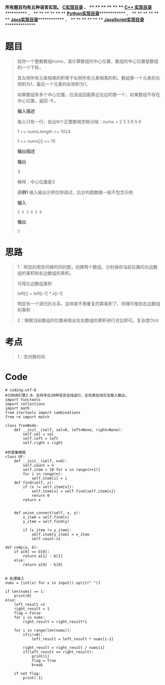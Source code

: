 **所有题目均有五种语言实现。
**[C实现目录](https://renjie.blog.csdn.net/article/details/129190260 "C实现目录")** 、
** ** ** ** ** ** **[C++
实现目录](https://blog.csdn.net/misayaaaaa/category_12036814.html "C++
实现目录")************** 、 ** ** ** ** ** **
**[Python实现目录](https://blog.csdn.net/misayaaaaa/category_12111005.html
"Python实现目录")************** 、 ** ** ** ** ** **
**[Java实现目录](https://blog.csdn.net/misayaaaaa/category_12111006.html
"Java实现目录")************** 、 ** ** ** ** ** **
**[JavaScript实现目录](https://blog.csdn.net/misayaaaaa/category_12199270.html
"JavaScript实现目录")****************

# 题目

> 给你一个整数数组nums，请计算数组的中心位置，数组的中心位置是数组的一个下标，
>
> 其左侧所有元素相乘的积等于右侧所有元素相乘的积。数组第一个元素的左侧积为1，最后一个元素的右侧积为1。
>
> 如果数组有多个中心位置，应该返回最靠近左边的那一个，如果数组不存在中心位置，返回 **-1** 。
>
> **输入描述**
>
> 输入只有一行，给出N个正整数用空格分隔：nums = 2 5 3 6 5 6
>
> 1 <= nums.length <= 1024
>
> 1 <= nums[i] <= 10
>
> **输出描述**
>
> **输出**
>
> 3
>
> 解释：中心位置是3
>
> **示例1** 输入输出示例仅供调试，后台判题数据一般不包含示例
>
> **输入**
>
> `2 5 3 6 5 6`
>
> **输出**
>
> `3`

# 思路

> 1：明显的用空间换时间的题，创建两个数组，分别保存当前位置的左边数组的乘积和右边数组的乘积。
>
> 可得左边数组乘积
>
> left[i] = left[i-1] * v[i-1]
>
> 明显有一个递归的关系，这样就不用重复的算乘积了。同理可推到右边数组的乘积
>
> 2：根据当前数组的位置来取出左右数组的乘积进行对比即可。复杂度O(n)

# 考点

> 1：空间换时间

# Code

    
    
    # coding:utf-8
    #JSRUN引擎2.0，支持多达30种语言在线运行，全仿真在线交互输入输出。 
    import functools
    import collections
    import math
    from itertools import combinations
    from re import match
    
    class TreeNode:
        def __init__(self, val=0, left=None, right=None):
            self.val = val
            self.left = left
            self.right = right
    
    #并查集模板
    class UF:
        def __init__(self, n=0):
            self.count = n
            self.item = [0 for x in range(n+1)]
            for i in range(n):
                self.item[i] = i
        def find(self, x):
            if (x != self.item[x]):
                self.item[x] = self.find(self.item[x])
                return 0
            return x
        
     
        def union_connect(self, x, y):
            x_item = self.find(x)
            y_item = self.find(y)
        
            if (x_item != y_item):
                self.item[y_item] = x_item
                self.count-=1
    
    def comp(a, b):
        if a[0] == b[0]:
            return a[1] - b[1]
        else:
            return a[0] - b[0]
    
     
    # 处理输入
    nums = [int(x) for x in input().split(" ")]
    
    if len(nums) == 1:
        print(0)
    else:
        left_result =1
        right_result = 1
        flag = False
        for i in nums:
            right_result = right_result*i
    
        for i in range(len(nums)):
            if(i!=0):
                left_result = left_result * nums[i-1]
            
            right_result = right_result / nums[i]   
            if(left_result == right_result):
                print(i)
                flag = True
                break
    
        if not flag:
            print(-1)
    
    

